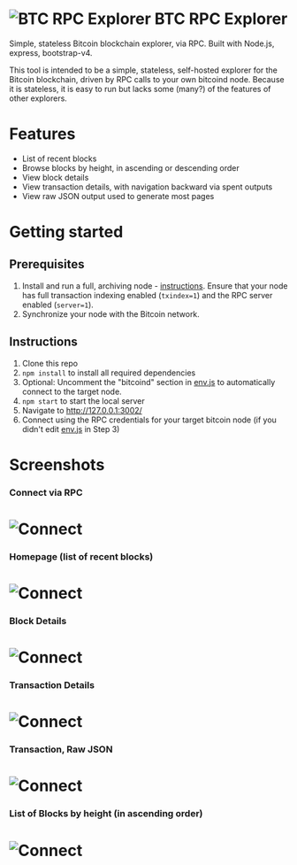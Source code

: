 # ![BTC RPC Explorer](public/img/logo/logo-64.png) BTC RPC Explorer

Simple, stateless Bitcoin blockchain explorer, via RPC. Built with Node.js, express, bootstrap-v4.

This tool is intended to be a simple, stateless, self-hosted explorer for the Bitcoin blockchain, driven by RPC calls to your own bitcoind node. Because it is stateless, it is easy to run but lacks some (many?) of the features of other explorers.

# Features

* List of recent blocks
* Browse blocks by height, in ascending or descending order
* View block details
* View transaction details, with navigation backward via spent outputs
* View raw JSON output used to generate most pages

# Getting started

## Prerequisites

1. Install and run a full, archiving node - [instructions](https://bitcoin.org/en/full-node). Ensure that your node has full transaction indexing enabled (`txindex=1`) and the RPC server enabled (`server=1`).
2. Synchronize your node with the Bitcoin network.

## Instructions

1. Clone this repo
2. `npm install` to install all required dependencies
3. Optional: Uncomment the "bitcoind" section in [env.js](app/env.js) to automatically connect to the target node.
4. `npm start` to start the local server
5. Navigate to http://127.0.0.1:3002/
6. Connect using the RPC credentials for your target bitcoin node (if you didn't edit [env.js](app/env.js) in Step 3)

# Screenshots

### Connect via RPC
# ![Connect](public/img/screenshots/connect.png)

### Homepage (list of recent blocks)
# ![Connect](public/img/screenshots/home.png)

### Block Details
# ![Connect](public/img/screenshots/block.png)

### Transaction Details
# ![Connect](public/img/screenshots/transaction.png)

### Transaction, Raw JSON
# ![Connect](public/img/screenshots/transaction-raw.png)

### List of Blocks by height (in ascending order)
# ![Connect](public/img/screenshots/blocks.png)
